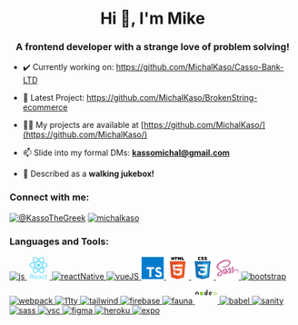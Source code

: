 <h1 align="center">Hi 👋, I'm Mike</h1>
<h3 align="center">A frontend developer with a strange love of problem solving!</h3>

- ✔️ Currently working on: https://github.com/MichalKaso/Casso-Bank-LTD

- 🥇 Latest Project: https://github.com/MichalKaso/BrokenString-ecommerce

- 👨‍💻 My projects are available at [https://github.com/MichalKaso/](https://github.com/MichalKaso/)

- 📫 Slide into my formal DMs: **kassomichal@gmail.com**

- 🎵 Described as a **walking jukebox!**


<h3 align="left">Connect with me:</h3>
<p align="left">
<a href="https://twitter.com/KassoTheGreek" target="blank"><img align="center" src="https://raw.githubusercontent.com/rahuldkjain/github-profile-readme-generator/master/src/images/icons/Social/twitter.svg" alt="@KassoTheGreek" height="30" width="40" /></a>
<a href="https://linkedin.com/in/michal-kaso-7981a0139/" target="blank"><img align="center" src="https://raw.githubusercontent.com/rahuldkjain/github-profile-readme-generator/master/src/images/icons/Social/linked-in-alt.svg" alt="michalkaso" height="30" width="40" /></a>
</p>

<h3 align="left">Languages and Tools:</h3>

<a href="https://www.javascript.com/" target="_blank" rel="noreferrer"> <img src="https://img.icons8.com/color/48/undefined/javascript--v1.png" alt="js" width="40" height="40"/> </a> <a href="https://reactjs.org/" target="_blank" rel="noreferrer"> <img src="https://raw.githubusercontent.com/devicons/devicon/master/icons/react/react-original-wordmark.svg" alt="react" width="40" height="40"/> </a> <a href="https://reactnative.dev/" target="_blank" rel="noreferrer"> <img src="https://cdn.worldvectorlogo.com/logos/react-native-1.svg" alt="reactNative" width="40" height="40"/> </a> <a href="https://vuejs.org/" target="_blank" rel="noreferrer"> <img src="https://upload.wikimedia.org/wikipedia/commons/9/95/Vue.js_Logo_2.svg" alt="vueJS" width="40" height="40"/> </a> <a href="https://www.typescriptlang.org/" target="_blank" rel="noreferrer"> <img src="https://raw.githubusercontent.com/devicons/devicon/master/icons/typescript/typescript-original.svg" alt="typescript" width="40" height="40"/> </a> <a href="https://www.w3.org/html/" target="_blank" rel="noreferrer"> <img src="https://raw.githubusercontent.com/devicons/devicon/master/icons/html5/html5-original-wordmark.svg" alt="html5" width="40" height="40"/> </a> <a href="https://www.w3schools.com/css/" target="_blank" rel="noreferrer"> <img src="https://raw.githubusercontent.com/devicons/devicon/master/icons/css3/css3-original-wordmark.svg" alt="css3" width="40" height="40"/> </a> <a href="https://sass-lang.com" target="_blank" rel="noreferrer"> <img src="https://raw.githubusercontent.com/devicons/devicon/master/icons/sass/sass-original.svg" alt="sass" width="40" height="40"/> </a> <a href="https://getbootstrap.com/" target="_blank" rel="noreferrer"> <img src="https://img.icons8.com/color/48/000000/bootstrap.png" alt="bootstrap" width="40" height="40"/> </a> <a href="https://webpack.js.org/" target="_blank" rel="noreferrer"> <img src="https://img.icons8.com/color/48/undefined/webpack.png" alt="webpack" width="40" height="40"/> </a> <a href="https://www.11ty.dev/" target="_blank" rel="noreferrer"> <img src="https://camo.githubusercontent.com/124e337fb005b0e70eb3758b431b051eaf5419b3a709062fbcce6d661a6ea116/68747470733a2f2f7777772e313174792e6465762f696d672f6c6f676f2d6769746875622e737667" alt="11ty" width="40" height="40"/> </a> <a href="https://tailwindcss.com/" target="_blank" rel="noreferrer"> <img src="https://www.vectorlogo.zone/logos/tailwindcss/tailwindcss-icon.svg" alt="tailwind" width="40" height="40"/> </a> <a href="https://firebase.google.com/" target="_blank" rel="noreferrer"> <img src="https://img.icons8.com/color/48/undefined/firebase.png" alt="firebase" width="40" height="40"/> </a> <a href="https://fauna.com/" target="_blank" rel="noreferrer"> <img src="https://www.freelogovectors.net/wp-content/uploads/2022/03/fauna_logo_freelogovectors.net_.png" alt="fauna" width="40" height="40"/> </a> <a href="https://nodejs.org" target="_blank" rel="noreferrer"> <img src="https://raw.githubusercontent.com/devicons/devicon/master/icons/nodejs/nodejs-original-wordmark.svg" alt="nodejs" width="40" height="40"/> </a> <a href="https://babeljs.io/" target="_blank" rel="noreferrer"> <img src="https://user-images.githubusercontent.com/3025322/87547253-bf050400-c6a2-11ea-950a-280311bc6cc8.png" alt="babel" width="40" height="40"/> </a> <a href="https://www.sanity.io/" target="_blank" rel="noreferrer"> <img src="https://media.glassdoor.com/sqll/4747101/sanity-ca-squareLogo-1640192856530.png" alt="sanity" width="40" height="40"/> </a> <a href="https://stripe.com/en-gr" target="_blank" rel="noreferrer"> <img src="https://img.icons8.com/fluency/48/000000/stripe.png" alt="sass" width="40" height="40"/> </a> <a href="https://code.visualstudio.com/" target="_blank" rel="noreferrer"> <img src="https://img.icons8.com/color/48/undefined/visual-studio-code-2019.png" alt="vsc" width="40" height="40"/> </a> <a href="https://www.figma.com/" target="_blank" rel="noreferrer"> <img src="https://www.vectorlogo.zone/logos/figma/figma-icon.svg" alt="figma" width="40" height="40"/> </a> <a href="https://heroku.com" target="_blank" rel="noreferrer"> <img src="https://www.vectorlogo.zone/logos/heroku/heroku-icon.svg" alt="heroku" width="40" height="40"/> </a> <a href="https://expo.dev/" target="_blank" rel="noreferrer"> <img src="https://cdn.worldvectorlogo.com/logos/expo-1.svg" alt="expo" width="40" height="40"/> </a>
